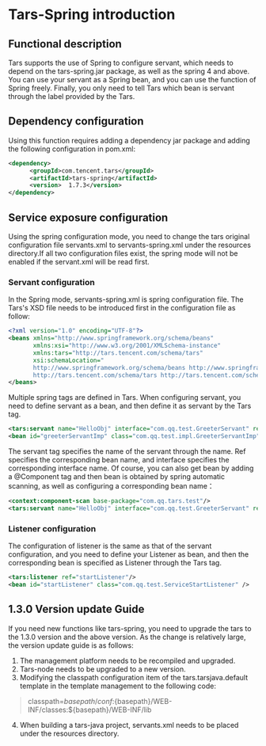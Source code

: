 # Tars-Spring introduction

## Functional description

Tars supports the use of Spring to configure servant, which needs to depend on the tars-spring.jar package, as well as the spring 4 and above. You can use your servant as a Spring bean, and you can use the function of Spring freely. Finally, you only need to tell Tars which bean is servant through the label provided by the Tars.

## Dependency configuration

Using this function requires adding a dependency jar package and adding the following configuration in pom.xml:

```xml
<dependency>
      <groupId>com.tencent.tars</groupId>
      <artifactId>tars-spring</artifactId>
      <version>  1.7.3</version>
</dependency>
```

## Service exposure configuration

Using the spring configuration mode, you need to change the tars original configuration file servants.xml to servants-spring.xml under the resources directory.If all two configuration files exist, the spring mode will not be enabled if the servant.xml will be read first.

### Servant configuration

In the Spring mode, servants-spring.xml is spring configuration file. The Tars's XSD file needs to be introduced first in the configuration file as follow:

```xml
<?xml version="1.0" encoding="UTF-8"?>
<beans xmlns="http://www.springframework.org/schema/beans"
       xmlns:xsi="http://www.w3.org/2001/XMLSchema-instance"
       xmlns:tars="http://tars.tencent.com/schema/tars"
       xsi:schemaLocation="
       http://www.springframework.org/schema/beans http://www.springframework.org/schema/beans/spring-beans-4.0.xsd
       http://tars.tencent.com/schema/tars http://tars.tencent.com/schema/tars/tars.xsd">
</beans>
```

Multiple spring tags are defined in Tars. When configuring servant, you need to define servant as a bean, and then define it as servant by  the Tars tag.

```xml
<tars:servant name="HelloObj" interface="com.qq.test.GreeterServant" ref="greeterServantImp"/>
<bean id="greeterServantImp" class="com.qq.test.impl.GreeterServantImp" />
```

The servant tag specifies the name of the servant through the name. Ref specifies the corresponding bean name, and interface specifies the corresponding interface name. Of course, you can also get bean by adding a @Component tag and then bean is obtained by spring automatic scanning, as well as configuring a corresponding bean name：

```xml
<context:component-scan base-package="com.qq.tars.test"/>
<tars:servant name="HelloObj" interface="com.qq.test.GreeterServant" ref="greeterServantImp"/>
```

### Listener configuration

The configuration of listener is the same as that of the servant configuration, and you need to define your Listener as bean, and then the corresponding bean is specified as Listener through the Tars tag.

```xml
<tars:listener ref="startListener"/>
<bean id="startListener" class="com.qq.test.ServiceStartListener" />
```
## 1.3.0 Version update Guide

If you need new functions like tars-spring, you need to upgrade the tars to the 1.3.0 version and the above version. As the change is relatively large, the version update guide is as follows:
1. The management platform needs to be recompiled and upgraded.
2. Tars-node needs to be upgraded to a new version.
3. Modifying the classpath configuration item of the tars.tarsjava.default template in the template management to the following code:
> classpath=${basepath}/conf:${basepath}/WEB-INF/classes:${basepath}/WEB-INF/lib
4. When building a tars-java project, servants.xml needs to be placed under the resources directory.
